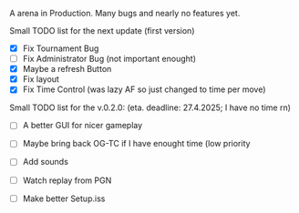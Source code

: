 A arena in Production. Many bugs and nearly no features yet.

Small TODO list for the next update (first version)
- [X] Fix Tournament Bug 
- [ ] Fix Administrator Bug (not important enought)
- [X] Maybe a refresh Button
- [X] Fix layout
- [X] Fix Time Control (was lazy AF so just changed to time per move)

Small TODO list for the v.0.2.0: (eta. deadline: 27.4.2025; I have no time rn)
- [ ] A better GUI for nicer gameplay
- [ ] Maybe bring back OG-TC if I have enought time (low priority
- [ ] Add sounds
- [ ] Watch replay from PGN
- [ ] Make better Setup.iss

